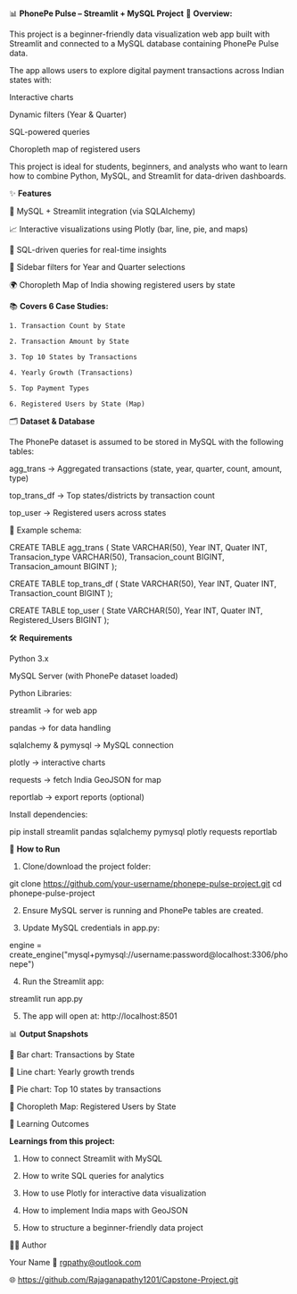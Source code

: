 📊 **PhonePe Pulse – Streamlit + MySQL Project**
📌 **Overview:**

This project is a beginner-friendly data visualization web app built with Streamlit and connected to a MySQL database containing PhonePe Pulse data.

The app allows users to explore digital payment transactions across Indian states with:

Interactive charts

Dynamic filters (Year & Quarter)

SQL-powered queries

Choropleth map of registered users

This project is ideal for students, beginners, and analysts who want to learn how to combine Python, MySQL, and Streamlit for data-driven dashboards.

✨ **Features**

🔗 MySQL + Streamlit integration (via SQLAlchemy)

📈 Interactive visualizations using Plotly (bar, line, pie, and maps)

🧮 SQL-driven queries for real-time insights

🧭 Sidebar filters for Year and Quarter selections

🌍 Choropleth Map of India showing registered users by state

📚 **Covers 6 Case Studies:**

    1. Transaction Count by State

    2. Transaction Amount by State

    3. Top 10 States by Transactions

    4. Yearly Growth (Transactions)

    5. Top Payment Types

    6. Registered Users by State (Map)
    

🗂 **Dataset & Database**

The PhonePe dataset is assumed to be stored in MySQL with the following tables:

agg_trans → Aggregated transactions (state, year, quarter, count, amount, type)

top_trans_df → Top states/districts by transaction count

top_user → Registered users across states

🔹 Example schema:

CREATE TABLE agg_trans (
    State VARCHAR(50),
    Year INT,
    Quater INT,
    Transacion_type VARCHAR(50),
    Transacion_count BIGINT,
    Transacion_amount BIGINT
);

CREATE TABLE top_trans_df (
    State VARCHAR(50),
    Year INT,
    Quater INT,
    Transaction_count BIGINT
);

CREATE TABLE top_user (
    State VARCHAR(50),
    Year INT,
    Quater INT,
    Registered_Users BIGINT
);


🛠 **Requirements**

Python 3.x

MySQL Server (with PhonePe dataset loaded)

Python Libraries:

streamlit → for web app

pandas → for data handling

sqlalchemy & pymysql → MySQL connection

plotly → interactive charts

requests → fetch India GeoJSON for map

reportlab → export reports (optional)

Install dependencies:

pip install streamlit pandas sqlalchemy pymysql plotly requests reportlab


🚀 **How to Run**

1. Clone/download the project folder:

git clone https://github.com/your-username/phonepe-pulse-project.git
cd phonepe-pulse-project


2. Ensure MySQL server is running and PhonePe tables are created.

3. Update MySQL credentials in app.py:

engine = create_engine("mysql+pymysql://username:password@localhost:3306/phonepe")


4. Run the Streamlit app:

streamlit run app.py


5. The app will open at: http://localhost:8501
   

📊 **Output Snapshots**

📍 Bar chart: Transactions by State

📍 Line chart: Yearly growth trends

📍 Pie chart: Top 10 states by transactions

📍 Choropleth Map: Registered Users by State

🎯 Learning Outcomes

**Learnings from this project:**

1. How to connect Streamlit with MySQL

2. How to write SQL queries for analytics

3. How to use Plotly for interactive data visualization

4. How to implement India maps with GeoJSON

5. How to structure a beginner-friendly data project

👨‍💻 Author

Your Name
📧 rgpathy@outlook.com

🌐 https://github.com/Rajaganapathy1201/Capstone-Project.git
